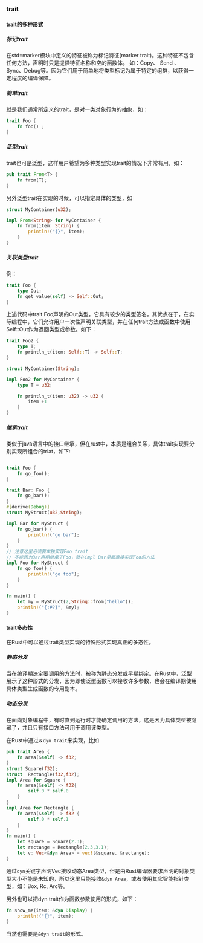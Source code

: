 ### trait
#### trait的多种形式
##### 标记trait
在std::marker模块中定义的特征被称为标记特征(marker trait)。这种特征不包含任何方法，声明时只是提供特征名称和空的函数体。
如：Copy、 Send 、 Sync、Debug等。因为它们用于简单地将类型标记为属于特定的组群，以获得一定程度的编译保障。

##### 简单trait
就是我们通常所定义的trait，是对一类对象行为的抽象，如：

```rust
trait Foo {
    fn foo() ;
}
```

##### 泛型trait

trait也可是泛型，这样用户希望为多种类型实现trait的情况下非常有用，如：

```rust
pub trait From<T> {
    fn from(T);
}
```

另外泛型trait在实现的时候，可以指定具体的类型，如

```rust
struct MyContainer(u32);

impl From<String> for MyContainer {
    fn from(item: String) {
        println!("{}", item);
    }
}
```

##### 关联类型trait

例：

```rust
trait Foo {
    type Out;
    fn get_value(self) -> Self::Out;
}
```

上述代码中trait Foo声明的Out类型，它具有较少的类型签名，其优点在于，在实际编程中，它们允许用户一次性声明关联类型，并在任何trait方法或函数中使用Self::Out作为返回类型或参数。如下：

```rust
trait Foo2 {
    type T;
    fn println_t(item: Self::T) -> Self::T;
}

struct MyContainer(String);

impl Foo2 for MyContainer {
    type T = u32;

    fn println_t(item: u32) -> u32 {
        item +1
    }
}
```

##### 继承trait

类似于java语言中的接口继承，但在rust中，本质是组合关系，具体trait实现要分别实现所组合的triat，如下:

```rust

trait Foo {
    fn go_foo();
}

trait Bar: Foo {
    fn go_bar();
}
#[derive(Debug)]
struct MyStruct(u32,String);

impl Bar for MyStruct {
    fn go_bar() {
        println!("go bar");
    }
}
// 注意这里必须要单独实现Foo trait
// 不能因为Bar声明继承了Foo，就在impl Bar里面直接实现Foo的方法
impl Foo for MyStruct {
    fn go_foo() {
        println!("go foo");
    }
}

fn main() {
    let my = MyStruct(2,String::from("hello"));
    println!("{:#?}", &my);
}
```

#### trait多态性

在Rust中可以通过trait类型实现的特殊形式实现真正的多态性。

##### 静态分发

当在编译期决定要调用的方法时，被称为静态分发或早期绑定。在Rust中，泛型展示了这种形式的分发，因为即使泛型函数可以接收许多参数，也会在编译期使用具体类型生成函数的专用副本。

##### 动态分发

在面向对象编程中，有时直到运行时才能确定调用的方法，这是因为具体类型被隐藏了，并且只有接口方法可用于调用该类型。

在Rust中通过`＆dyn trait`来实现，比如

```rust
pub trait Area {
    fn area(&self) -> f32;
}
struct Square(f32);
struct  Rectangle(f32,f32);
impl Area for Square {
    fn area(&self) -> f32{
        self.0 * self.0
    }
}
impl Area for Rectangle {
    fn area(&self) -> f32 {
        self.0 * self.1
    }
}
fn main() {
    let square = Square(2.3);
    let rectange = Rectangle(2.3,3.1);
    let v: Vec<&dyn Area> = vec![&square, &rectange];
}

```

通过`dyn`关键字声明Vec接收动态Area类型，但是由Rust编译器要求声明的对象类型大小不能是未知的，所以这里只能接收`&dyn Area`，或者使用其它智能指针类型，如：Box, Rc, Arc等。

另外也可以把dyn trait作为函数参数使用的形式，如下：

```rust
fn show_me(item: &dyn Display) {
    println!("{}", item);
}
```

当然也需要是`&dyn trait`的形式。

